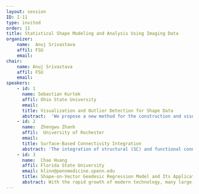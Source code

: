 ```yaml
---
layout: session
ID: I-11
type: invited
order: 11
title: Statistical Shape Modeling and Analysis Using Imaging Data
organizer:
    name:  Anuj Srivastava
    affil: FSU
    email: 
chair:
    name: Anuj Srivastava
    affil: FSU
    email: 
speakers:
    - id: 1
      name: Sebastian Kurtek
      affil: Ohio State University
      email: 
      title: Visualization and Outlier Detection for Shape Data
      abstract:  'We propose a new method for the construction and visualization of geometrically-motivated boxplot displays for elastic curve data. We use a recent shape analysis framework, based on the square-root velocity function representation of curves, to extract different sources of variability from elastic curves, which include location, scale, shape, orientation and parametrization. We then focus on constructing separate displays for these various components using the Riemannian geometry of their representation spaces. This involves computation of a median, two quartiles, and two extremes based on geometric considerations. The outlyingness of an elastic curve is also defined separately based on each of the five components. We evaluate the proposed methods using multiple simulations, and then focus our attention on real data applications. In particular, we study variability in (a) 3D spirals, (b) handwritten signatures, (c) 3D fibers from diffusion tensor magnetic resonance imaging, and (d) trajectories of the Lorenz system. This work was done in collaboration with Weiyi Xie and Oksana Chkrebtii.'
    - id: 2
      name:  Zhengwu Zhanh
      affil:  University of Rochester
      email: 
      title: Surface-Based Connectivity Integration
      abstract: 'The integration of structural (SC) and functional connectivity (FC) remains a necessary and challenging frontier for neuroscience research due to signal and image processing limitations. Diffusion (dMRI) and resting-state functional MRI (rs-fMRI) provide the signals in white (WM) and gray matter (GM) for SC and FC.  The integration of structural and functional connectivity thus far has been limited to atlas-based parcellation studies. We present a novel atlas-free processing pipeline and some analysis methods to explore the integration of structural and functional connectivity at high spatial resolution. This processing pipeline overcomes a few important limitations: 1. it utilizes the geometry of the brain to impose prior knowledge, allowing all white matter fibers to end on the WM-GM surfaces; 2. it smoothes the sparse SC into a dense one for a better comparison with FC.  The pipeline also outputs a new biomarker that can be used to study various clinical questions - the integrity/correlation between FC and SC at each vertex on the WM-GM surface. We will demonstrate this pipeline using a few healthy subjects.'
    - id: 3
      name:  Chao Huang
      affil: Florida State University
      email: klinn@pennmedicine.upenn.edu
      title: Shape-on-Vector Geodesic Regression Model and Its Applications in Image Data Analysis
      abstract: With the rapid growth of modern technology, many large-scale biomedical studies have been conducted to collect massive datasets with large volumes of complex information from increasingly large cohorts. Among these collected images, they usually contain objects of interest (e.g., regions of interest, ROIs) and the major goal is to understand and analyze shapes of these objects in larger biological systems. Due to the complexity of disease progression and mis-registration in image preprocessing, shapes can significantly vary across subjects and distinct shape patterns are more likely to be found within the same patient group. Therefore, understanding such shape heterogeneity is critical for the development of urgently needed approaches to the prevention, diagnosis, and treatment of these diseases, and precision medicine broadly. In order to address this challenge, in this talk, several shape-on-vector regression models are established for heterogeneous imaging data with different structures. This is a joint work with Dr. Anuj Srivastava.
---
```

